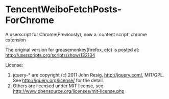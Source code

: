 TencentWeiboFetchPosts-ForChrome
================================

A userscript for Chrome(Previously), now a `content script' chrome extension

The original version for greasemonkey(firefox, etc) is posted at: <http://userscripts.org/scripts/show/132134>

License:
1.  jquery-* are copyright (c) 2011 John Resig, <http://jquery.com/>, MIT/GPL. 
    See <http://jquery.org/license/> for the detail.
2.  Others are licensed under MIT license, see <http://www.opensource.org/licenses/mit-license.php>